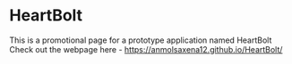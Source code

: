 # HeartBolt
This is a promotional page for a prototype application named HeartBolt
Check out the webpage here - https://anmolsaxena12.github.io/HeartBolt/
